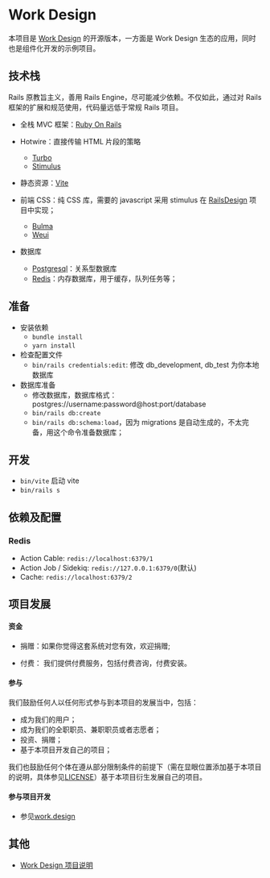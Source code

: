 # Work Design
本项目是 [Work Design](https://work.design) 的开源版本，一方面是 Work Design 生态的应用，同时也是组件化开发的示例项目。

## 技术栈
Rails 原教旨主义，善用 Rails Engine，尽可能减少依赖。不仅如此，通过对 Rails 框架的扩展和规范使用，代码量远低于常规 Rails 项目。

* 全栈 MVC 框架：[Ruby On Rails](https://github.com/rails/rails)
* Hotwire：直接传输 HTML 片段的策略
  * [Turbo](https://turbo.hotwired.dev)
  * [Stimulus](https://stimulus.hotwired.dev)
* 静态资源：[Vite](https://github.com/vitejs/vite)

* 前端 CSS：纯 CSS 库，需要的 javascript 采用 stimulus 在 [RailsDesign](https://github.com/work-design/rails_design) 项目中实现；
  * [Bulma](https://github.com/jgthms/bulma)
  * [Weui](https://github.com/Tencent/weui)

* 数据库
  * [Postgresql](https://www.postgresql.org)：关系型数据库
  * [Redis](https://redis.io)：内存数据库，用于缓存，队列任务等；

## 准备
* 安装依赖
  * `bundle install`
  * `yarn install`
* 检查配置文件
  * `bin/rails credentials:edit`: 修改 db_development, db_test 为你本地数据库
* 数据库准备
  * 修改数据库，数据库格式：postgres://username:password@host:port/database
  * `bin/rails db:create`
  * `bin/rails db:schema:load`，因为 migrations 是自动生成的，不太完备，用这个命令准备数据库；
  
## 开发
* `bin/vite` 启动 vite
* `bin/rails s`

## 依赖及配置

### Redis
* Action Cable: `redis://localhost:6379/1`
* Action Job / Sidekiq: `redis://127.0.0.1:6379/0`(默认)
* Cache: `redis://localhost:6379/2`

## 项目发展

#### 资金

* 捐赠：如果你觉得这套系统对您有效，欢迎捐赠;

* 付费： 我们提供付费服务，包括付费咨询，付费安装。

#### 参与

我们鼓励任何人以任何形式参与到本项目的发展当中，包括：
* 成为我们的用户；
* 成为我们的全职职员、兼职职员或者志愿者；
* 投资、捐赠；
* 基于本项目开发自己的项目；

我们也鼓励任何个体在遵从部分限制条件的前提下（需在显眼位置添加基于本项目的说明，具体参见[LICENSE](LICENSE)）基于本项目衍生发展自己的项目。

#### 参与项目开发
* 参见[work.design](https://work.design)

## 其他
* [Work Design 项目说明](https://github.com/work-design/home)
